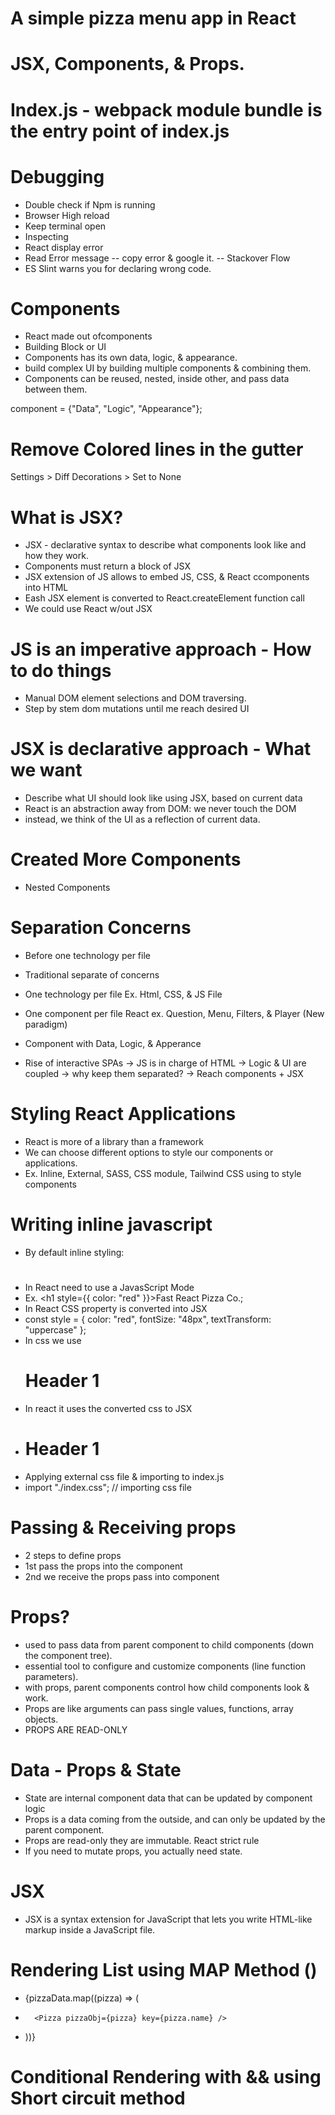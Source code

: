 # A simple pizza menu app in React

# JSX, Components, & Props.

# Index.js - webpack module bundle is the entry point of index.js

# Debugging

- Double check if Npm is running
- Browser High reload
- Keep terminal open
- Inspecting
- React display error
- Read Error message
  -- copy error & google it.
  -- Stackover Flow
- ES Slint warns you for declaring wrong code.

# Components

- React made out ofcomponents
- Building Block or UI
- Components has its own data, logic, & appearance.
- build complex UI by building multiple components & combining them.
- Components can be reused, nested, inside other, and pass data between them.

component = {"Data", "Logic", "Appearance"};

# Remove Colored lines in the gutter

Settings > Diff Decorations > Set to None

# What is JSX?

- JSX - declarative syntax to describe what components look like and how they work.
- Components must return a block of JSX
- JSX extension of JS allows to embed JS, CSS, & React ccomponents into HTML
- Eash JSX element is converted to React.createElement function call
- We could use React w/out JSX

# JS is an imperative approach - How to do things

- Manual DOM element selections and DOM traversing.
- Step by stem dom mutations until me reach desired UI

# JSX is declarative approach - What we want

- Describe what UI should look like using JSX, based on current data
- React is an abstraction away from DOM: we never touch the DOM
- instead, we think of the UI as a reflection of current data.

# Created More Components

- Nested Components

# Separation Concerns

- Before one technology per file
- Traditional separate of concerns
- One technology per file Ex. Html, CSS, & JS File
- One component per file React ex. Question, Menu, Filters, & Player (New paradigm)

- Component with Data, Logic, & Apperance
- Rise of interactive SPAs -> JS is in charge of HTML -> Logic & UI are coupled -> why keep them separated? -> Reach components + JSX

# Styling React Applications

- React is more of a library than a framework
- We can choose different options to style our components or applications.
- Ex. Inline, External, SASS, CSS module, Tailwind CSS using to style components

# Writing inline javascript

- By default inline styling: <h1 style="color=red;"><h1>
- In React need to use a JavasScript Mode
- Ex. <h1 style={{ color: "red" }}>Fast React Pizza Co.</h1>;
- In React CSS property is converted into JSX
- const style = { color: "red", fontSize: "48px", textTransform: "uppercase" };
- In css we use <h1 class="container">Header 1</h1>
- In react it uses the converted css to JSX
- <h1 className="container">Header 1</h1>
- Applying external css file & importing to index.js
- import "./index.css"; // importing css file

# Passing & Receiving props

- 2 steps to define props
- 1st pass the props into the component
- 2nd we receive the props pass into component

# Props?

- used to pass data from parent component to child components (down the component tree).
- essential tool to configure and customize components (line function parameters).
- with props, parent components control how child components look & work.
- Props are like arguments can pass single values, functions, array objects.
- PROPS ARE READ-ONLY

# Data - Props & State

- State are internal component data that can be updated by component logic
- Props is a data coming from the outside, and can only be updated by the parent component.
- Props are read-only they are immutable. React strict rule
- If you need to mutate props, you actually need state.

# JSX

- JSX is a syntax extension for JavaScript that lets you write HTML-like markup inside a JavaScript file.

# Rendering List using MAP Method ()

- {pizzaData.map((pizza) => (
-       <Pizza pizzaObj={pizza} key={pizza.name} />
- ))}

# Conditional Rendering with && using Short circuit method
